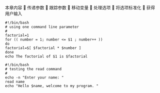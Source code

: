 本章内容
 传递参数
 跟踪参数
 移动变量
 处理选项
 将选项标准化
 获得用户输入

```
#!/bin/bash
# using one command line parameter
#
factorial=1
for (( number = 1; number <= $1 ; number++ ))
do
factorial=$[ $factorial * $number ]
done
echo The factorial of $1 is $factorial

#!/bin/bash
# testing the read command
#
echo -n "Enter your name: "
read name
echo "Hello $name, welcome to my program. "
```

